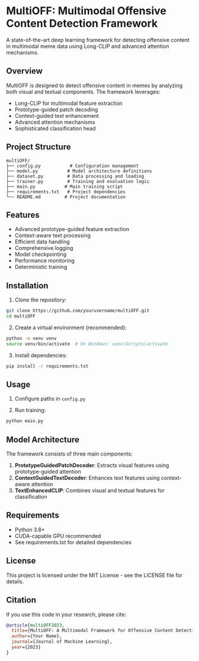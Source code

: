# MultiOFF: Multimodal Offensive Content Detection Framework

A state-of-the-art deep learning framework for detecting offensive content in multimodal meme data using Long-CLIP and advanced attention mechanisms.

## Overview

MultiOFF is designed to detect offensive content in memes by analyzing both visual and textual components. The framework leverages:

- Long-CLIP for multimodal feature extraction
- Prototype-guided patch decoding
- Context-guided text enhancement
- Advanced attention mechanisms
- Sophisticated classification head

## Project Structure

```
multiOFF/
├── config.py           # Configuration management
├── model.py           # Model architecture definitions
├── dataset.py         # Data processing and loading
├── trainer.py         # Training and evaluation logic
├── main.py           # Main training script
├── requirements.txt   # Project dependencies
└── README.md         # Project documentation
```

## Features

- Advanced prototype-guided feature extraction
- Context-aware text processing
- Efficient data handling
- Comprehensive logging
- Model checkpointing
- Performance monitoring
- Deterministic training

## Installation

1. Clone the repository:
```bash
git clone https://github.com/yourusername/multiOFF.git
cd multiOFF
```

2. Create a virtual environment (recommended):
```bash
python -m venv venv
source venv/bin/activate  # On Windows: venv\Scripts\activate
```

3. Install dependencies:
```bash
pip install -r requirements.txt
```

## Usage

1. Configure paths in `config.py`

2. Run training:
```bash
python main.py
```

## Model Architecture

The framework consists of three main components:

1. **PrototypeGuidedPatchDecoder**: Extracts visual features using prototype-guided attention
2. **ContextGuidedTextDecoder**: Enhances text features using context-aware attention
3. **TextEnhancedCLIP**: Combines visual and textual features for classification

## Requirements

- Python 3.8+
- CUDA-capable GPU recommended
- See requirements.txt for detailed dependencies

## License

This project is licensed under the MIT License - see the LICENSE file for details.

## Citation

If you use this code in your research, please cite:

```bibtex
@article{multiOFF2023,
  title={MultiOFF: A Multimodal Framework for Offensive Content Detection},
  author={Your Name},
  journal={Journal of Machine Learning},
  year={2023}
}
``` 